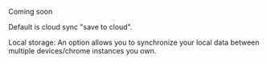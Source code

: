 Coming soon

Default is cloud sync "save to cloud".

Local storage: An option allows you to synchronize your local data between multiple devices/chrome instances you own.
